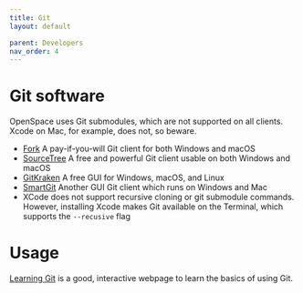 ```yaml
---
title: Git
layout: default

parent: Developers
nav_order: 4
---
```


# Git software
OpenSpace uses Git submodules, which are not supported on all clients.  Xcode on Mac, for example, does not, so beware.
  - [Fork](https://git-fork.com) A pay-if-you-will Git client for both Windows and macOS
  - [SourceTree](http://www.sourcetreeapp.com) A free and powerful Git client usable on both Windows and macOS
  - [GitKraken](https://www.gitkraken.com) A free GUI for Windows, macOS, and Linux
  - [SmartGit](http://www.syntevo.com/smartgit/) Another GUI Git client which runs on Windows and Mac
  - XCode does not support recursive cloning or git submodule commands.  However, installing Xcode makes Git available on the Terminal, which supports the `--recusive` flag

# Usage
[Learning Git](http://pcottle.github.io/learnGitBranching) is a good, interactive webpage to learn the basics of using Git.
